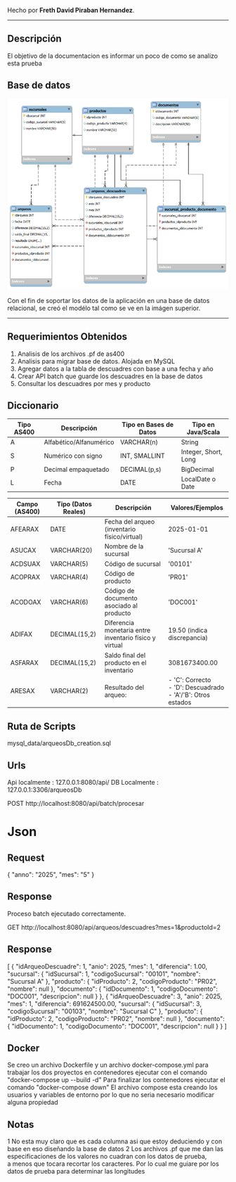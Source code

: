 Hecho por **Freth David Piraban Hernandez**.

--- 

## Descripción

El objetivo de la documentacion es informar un poco de como se analizo esta prueba

## Base de datos
![Diagram.png](mysql_data%2FDiagram.png)

Con el fin de soportar los datos de la aplicación en una base de datos relacional, se creó el modélo tal como se ve en
la imágen superior.

---
## Requerimientos Obtenidos
1. Analisis de los archivos .pf de as400
2. Analisis para migrar base de datos. Alojada en MySQL
3. Agregar datos a la tabla de descuadres con base a una fecha y año
4. Crear API batch que guarde los descuadres en la base de datos
5. Consultar los descuadres por mes y producto

## Diccionario

| Tipo AS400 | Descripción               | Tipo en Bases de Datos | Tipo en Java/Scala       |
|------------|---------------------------|------------------------|--------------------------|
| A          | Alfabético/Alfanumérico   | VARCHAR(n)             | String                   |
| S          | Numérico con signo        | INT, SMALLINT          | Integer, Short, Long     |
| P          | Decimal empaquetado       | DECIMAL(p,s)           | BigDecimal               |
| L          | Fecha                     | DATE                   | LocalDate o Date         |

| Campo (AS400) | Tipo (Datos Reales)       | Descripción                                                                 | Valores/Ejemplos                     |
|---------------|---------------------------|-----------------------------------------------------------------------------|---------------------------------------|
| AFEARAX       | DATE                      | Fecha del arqueo (inventario físico/virtual)                                | 2025-01-01                           |
| ASUCAX        | VARCHAR(20)               | Nombre de la sucursal                                                       | 'Sucursal A'                         |
| ACDSUAX       | VARCHAR(5)                | Código de sucursal                                                          | '00101'                              |
| ACOPRAX       | VARCHAR(4)                | Código de producto                                                          | 'PR01'                               |
| ACODOAX       | VARCHAR(6)                | Código de documento asociado al producto                                    | 'DOC001'                             |
| ADIFAX        | DECIMAL(15,2)             | Diferencia monetaria entre inventario físico y virtual                     | 19.50 (indica discrepancia)          |
| ASFARAX       | DECIMAL(15,2)             | Saldo final del producto en el inventario                                   | 3081673400.00                        |
| ARESAX        | VARCHAR(2)                | Resultado del arqueo:                                                       | - 'C': Correcto<br>- 'D': Descuadrado<br>- 'A'/'B': Otros estados |

## Ruta de Scripts
mysql_data/arqueosDb_creation.sql

## Urls
Api localmente : 127.0.0.1:8080/api/
DB Localmente : 127.0.0.1:3306/arqueosDb

POST http://localhost:8080/api/batch/procesar
# Json  
## Request  
{
"anno": "2025",
"mes": "5"
}

## Response  
Proceso batch ejecutado correctamente.

GET http://localhost:8080/api/arqueos/descuadres?mes=1&productoId=2

## Response
[
{
"idArqueoDescuadre": 1,
"anio": 2025,
"mes": 1,
"diferencia": 1.00,
"sucursal": {
"idSucursal": 1,
"codigoSucursal": "00101",
"nombre": "Sucursal A"
},
"producto": {
"idProducto": 2,
"codigoProducto": "PR02",
"nombre": null
},
"documento": {
"idDocumento": 1,
"codigoDocumento": "DOC001",
"descripcion": null
}
},
{
"idArqueoDescuadre": 3,
"anio": 2025,
"mes": 1,
"diferencia": 691624500.00,
"sucursal": {
"idSucursal": 3,
"codigoSucursal": "00103",
"nombre": "Sucursal C"
},
"producto": {
"idProducto": 2,
"codigoProducto": "PR02",
"nombre": null
},
"documento": {
"idDocumento": 1,
"codigoDocumento": "DOC001",
"descripcion": null
}
}
]

## Docker
Se creo un archivo Dockerfile y un archivo docker-compose.yml para trabajar los dos proyectos en contenedores
ejecutar con el comando "docker-compose up --build -d"
Para finalizar los contenedores ejecutar el comando "docker-compose down"
El archivo compose esta creando los usuarios y variables de entorno por lo que no seria necesario modificar alguna propiedad

## Notas
1 No esta muy claro que es cada columna asi que estoy deduciendo y con base en eso diseñando la base de datos
2 Los archivos .pf que me dan las especificaciones de los valores no cuadran con los datos de prueba,  
a menos que tocara recortar los caracteres. Por lo cual me guiare por los datos de prueba para determinar las longitudes

